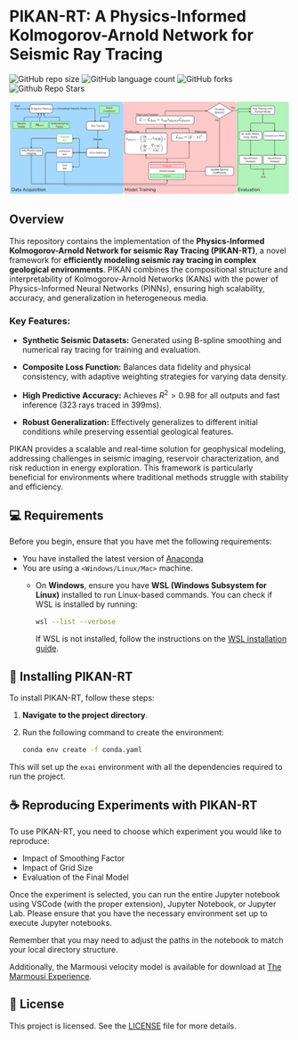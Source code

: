 # PIKAN-RT: A Physics-Informed Kolmogorov-Arnold Network for Seismic Ray Tracing

![GitHub repo size](https://img.shields.io/github/repo-size/Lucastmarques/PIKAN-RT?style=for-the-badge)
![GitHub language count](https://img.shields.io/github/languages/count/Lucastmarques/PIKAN-RT?style=for-the-badge)
![GitHub forks](https://img.shields.io/github/forks/Lucastmarques/PIKAN-RT?style=for-the-badge)
![Github Repo Stars](https://img.shields.io/github/stars/Lucastmarques/PIKAN-RT?style=for-the-badge)

<img src="architecture.png" alt="Overview of the proposed methodology">

## Overview

This repository contains the implementation of the **Physics-Informed Kolmogorov-Arnold Network for seismic Ray Tracing (PIKAN-RT)**, a novel framework for **efficiently modeling seismic ray tracing in complex geological environments**. PIKAN combines the compositional structure and interpretability of Kolmogorov-Arnold Networks (KANs) with the power of Physics-Informed Neural Networks (PINNs), ensuring high scalability, accuracy, and generalization in heterogeneous media.

### Key Features:

* **Synthetic Seismic Datasets:** Generated using B-spline smoothing and numerical ray tracing for training and evaluation.

* **Composite Loss Function:** Balances data fidelity and physical consistency, with adaptive weighting strategies for varying data density.

* **High Predictive Accuracy:** Achieves $R^2 > 0.98$ for all outputs and fast inference (323 rays traced in 399ms).

* **Robust Generalization:** Effectively generalizes to different initial conditions while preserving essential geological features.

PIKAN provides a scalable and real-time solution for geophysical modeling, addressing challenges in seismic imaging, reservoir characterization, and risk reduction in energy exploration. This framework is particularly beneficial for environments where traditional methods struggle with stability and efficiency.


## 💻 Requirements

Before you begin, ensure that you have met the following requirements:

- You have installed the latest version of [Anaconda](https://www.anaconda.com/docs/getting-started/getting-started)
- You are using a `<Windows/Linux/Mac>` machine. 
  - On **Windows**, ensure you have **WSL (Windows Subsystem for Linux)** installed to run Linux-based commands. You can check if WSL is installed by running:

    ```bash
    wsl --list --verbose
    ```

    If WSL is not installed, follow the instructions on the [WSL installation guide](https://docs.microsoft.com/en-us/windows/wsl/install).


## 🚀 Installing PIKAN-RT

To install PIKAN-RT, follow these steps:

1. **Navigate to the project directory**.
2. Run the following command to create the environment:

   ```bash
   conda env create -f conda.yaml
   ```
   
This will set up the `exai` environment with all the dependencies required to run the project.

## ☕ Reproducing Experiments with PIKAN-RT

To use PIKAN-RT, you need to choose which experiment you would like to reproduce:  
- Impact of Smoothing Factor  
- Impact of Grid Size  
- Evaluation of the Final Model  

Once the experiment is selected, you can run the entire Jupyter notebook using VSCode (with the proper extension), Jupyter Notebook, or Jupyter Lab. Please ensure that you have the necessary environment set up to execute Jupyter notebooks.

Remember that you may need to adjust the paths in the notebook to match your local directory structure.

Additionally, the Marmousi velocity model is available for download at [The Marmousi Experience](https://www.geoazur.fr/WIND/bin/view/Main/Data/Marmousi).


## 📝 License

This project is licensed. See the [LICENSE](LICENSE.md) file for more details.
